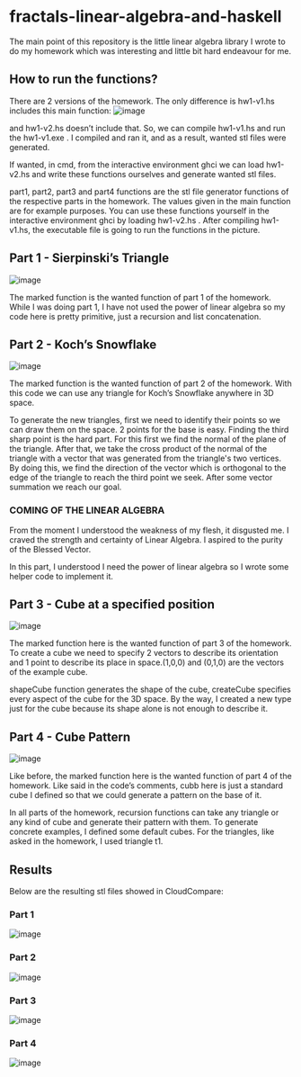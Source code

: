 # fractals-linear-algebra-and-haskell
The main point of this repository is the little linear algebra library I wrote to do my homework which was interesting and little bit hard endeavour for me.
## How to run the functions?
  There are 2 versions of the homework. The only difference is
hw1-v1.hs includes this main function:
![image](https://github.com/ASAlici/fractals-linear-algebra-and-haskell/assets/144834934/f9e0a466-9b26-402e-9610-263a16493d59)

  and hw1-v2.hs doesn’t include that. So, we can compile hw1-v1.hs and
run the hw1-v1.exe . I compiled and ran it, and as a result, wanted stl
files were generated.

If wanted, in cmd, from the interactive environment ghci we can
load hw1-v2.hs and write these functions ourselves and generate
wanted stl files.

part1, part2, part3 and part4 functions are the stl file generator
functions of the respective parts in the homework. The values given in
the main function are for example purposes. You can use these
functions yourself in the interactive environment ghci by loading
hw1-v2.hs . After compiling hw1-v1.hs, the executable file is going to run
the functions in the picture.

## Part 1 - Sierpinski’s Triangle
![image](https://github.com/ASAlici/fractals-linear-algebra-and-haskell/assets/144834934/5fef0873-fc6f-452e-95b3-8344e62ec694)

The marked function is the wanted function of part 1 of the
homework. While I was doing part 1, I have not used the power of linear
algebra so my code here is pretty primitive, just a recursion and list
concatenation.


## Part 2 - Koch’s Snowflake
![image](https://github.com/ASAlici/fractals-linear-algebra-and-haskell/assets/144834934/41f14a2d-6315-497c-b5c8-14effebbd376)

The marked function is the
wanted function of part 2 of the homework. With this code we can use any
triangle for Koch’s Snowflake anywhere in 3D space.

To generate the new triangles, first we need to identify their points so
we can draw them on the space. 2 points for the base is easy. Finding the
third sharp point is the hard part. For this first we find the normal of the
plane of the triangle. After that, we take the cross product of the normal of
the triangle with a vector that was generated from the triangle's two
vertices. By doing this, we find the direction of the vector which is
orthogonal to the edge of the triangle to reach the third point we seek. After
some vector summation we reach our goal.

### COMING OF THE LINEAR ALGEBRA  

  From the moment I understood the weakness of my flesh, it
disgusted me. I craved the strength and certainty of Linear Algebra. I
aspired to the purity of the Blessed Vector.

In this part, I understood I need the power of linear algebra so I wrote
some helper code to implement it. 

## Part 3 - Cube at a specified position
![image](https://github.com/ASAlici/fractals-linear-algebra-and-haskell/assets/144834934/2fb09e7e-c81f-4790-8edc-d9a49b5d86f8)

  The marked function here is the wanted function of part 3 of the
homework. To create a cube we need to specify 2 vectors to describe its
orientation and 1 point to describe its place in space.(1,0,0) and (0,1,0)
are the vectors of the example cube.

shapeCube function generates the shape of the cube, createCube
specifies every aspect of the cube for the 3D space. By the way, I
created a new type just for the cube because its shape alone is not
enough to describe it.

## Part 4 - Cube Pattern
![image](https://github.com/ASAlici/fractals-linear-algebra-and-haskell/assets/144834934/34784276-b94d-4fb2-9f41-d16f4915d785)

  Like before, the marked function here is the wanted function of part
4 of the homework. Like said in the code’s comments, cubb here is just a
standard cube I defined so that we could generate a pattern on the base
of it.

In all parts of the homework, recursion functions can take any
triangle or any kind of cube and generate their pattern with them. To
generate concrete examples, I defined some default cubes. For the
triangles, like asked in the homework, I used triangle t1.

## Results

Below are the resulting stl files showed in CloudCompare:

### Part 1 
![image](https://github.com/ASAlici/fractals-linear-algebra-and-haskell/assets/144834934/f997912d-f142-459e-8207-170b364bc482)

### Part 2
![image](https://github.com/ASAlici/fractals-linear-algebra-and-haskell/assets/144834934/003f696a-3e85-4f3f-9477-2dd8506bb471)

### Part 3 
![image](https://github.com/ASAlici/fractals-linear-algebra-and-haskell/assets/144834934/846d0314-5f98-48f8-8c54-3abea14999b9)

### Part 4
![image](https://github.com/ASAlici/fractals-linear-algebra-and-haskell/assets/144834934/3108a1ca-f258-4010-b36e-2f43e152842b)











